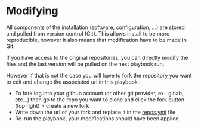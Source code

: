 # Modifying
All components of the installation (software, configuration, ...) are stored and pulled from version control (Git).
This allows install to be more reproducible, however it also means that modification have to be made in Git.

If you have access to the original repositories, you can directly modify the files and the last version will be pulled on the next playbook run.

However if that is not the case you will have to fork the repository you want to edit and change the associated url in this playbook : 
- To fork log into your github account (or other git provider, ex : gitlab, etc...) then go to the repo you want to clone and click the fork button (top right) > create a new fork
- Write down the url of your fork and replace it in the [repos.yml](/repos.yml) file
- Re-run the playbook, your modifications should have been applied
